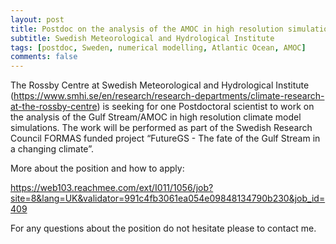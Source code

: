 ```yaml
---
layout: post
title: Postdoc on the analysis of the AMOC in high resolution simulations (Norrköping, Sweden)
subtitle: Swedish Meteorological and Hydrological Institute
tags: [postdoc, Sweden, numerical modelling, Atlantic Ocean, AMOC]
comments: false
---
```

The Rossby Centre at Swedish Meteorological and Hydrological Institute
(https://www.smhi.se/en/research/research-departments/climate-research-at-the-rossby-centre)
is seeking for one Postdoctoral scientist to work on the analysis of
the Gulf Stream/AMOC in high resolution climate model simulations.
The work will be performed as part of the Swedish Research Council
FORMAS funded project “FutureGS - The fate of the Gulf Stream in a
changing climate”.

More about the position and how to apply:

https://web103.reachmee.com/ext/I011/1056/job?site=8&lang=UK&validator=991c4fb3061ea054e09848134790b230&job_id=409

For any questions about the position do not hesitate please to contact me.
